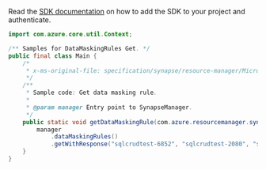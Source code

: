 Read the [SDK documentation](https://github.com/Azure/azure-sdk-for-java/blob/azure-resourcemanager-synapse_1.0.0-beta.3/sdk/synapse/azure-resourcemanager-synapse/README.md) on how to add the SDK to your project and authenticate.

```java
import com.azure.core.util.Context;

/** Samples for DataMaskingRules Get. */
public final class Main {
    /*
     * x-ms-original-file: specification/synapse/resource-manager/Microsoft.Synapse/stable/2021-06-01/examples/DataMaskingRuleGet.json
     */
    /**
     * Sample code: Get data masking rule.
     *
     * @param manager Entry point to SynapseManager.
     */
    public static void getDataMaskingRule(com.azure.resourcemanager.synapse.SynapseManager manager) {
        manager
            .dataMaskingRules()
            .getWithResponse("sqlcrudtest-6852", "sqlcrudtest-2080", "sqlcrudtest-331", "rule1", Context.NONE);
    }
}
```
